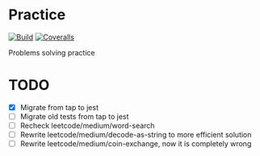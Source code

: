 # Practice

[![Build](https://img.shields.io/github/workflow/status/silentroach/practice/Test.svg)](https://github.com/silentroach/practice/actions?query=workflow%3ATest)
[![Coveralls](https://img.shields.io/coveralls/silentroach/practice.svg?label=coverage)](https://coveralls.io/r/silentroach/practice)

Problems solving practice

# TODO

- [x] Migrate from tap to jest
- [ ] Migrate old tests from tap to jest
- [ ] Recheck leetcode/medium/word-search
- [ ] Rewrite leetcode/medium/decode-as-string to more efficient solution
- [ ] Rewrite leetcode/medium/coin-exchange, now it is completely wrong
